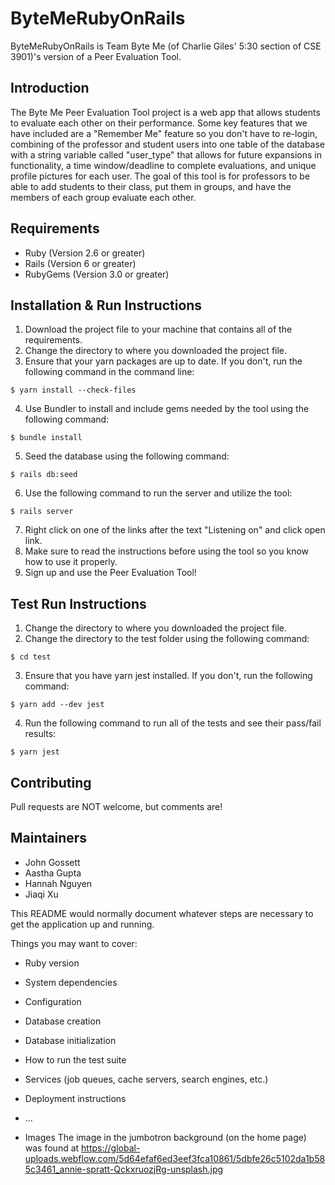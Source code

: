 # ByteMeRubyOnRails

ByteMeRubyOnRails is Team Byte Me (of Charlie Giles' 5:30 section of CSE 3901)'s version of a Peer Evaluation Tool.

## Introduction

The Byte Me Peer Evaluation Tool project is a web app that allows students to evaluate each other on their performance. Some key features that we have included are a "Remember Me" feature so you don't have to re-login, combining of the professor and student users into one table of the database with a string variable called "user_type" that allows for future expansions in functionality, a time window/deadline to complete evaluations, and unique profile pictures for each user. The goal of this tool is for professors to be able to add students to their class, put them in groups, and have the members of each group evaluate each other.

## Requirements

* Ruby (Version 2.6 or greater)
* Rails (Version 6 or greater)
* RubyGems (Version 3.0 or greater)

## Installation & Run Instructions
1. Download the project file to your machine that contains all of the requirements.
2. Change the directory to where you downloaded the project file.
3. Ensure that your yarn packages are up to date. If you don't, run the following command in the command line:
```
$ yarn install --check-files
```
4. Use Bundler to install and include gems needed by the tool using the following command:
```
$ bundle install
```
5. Seed the database using the following command:
```
$ rails db:seed
```
6. Use the following command to run the server and utilize the tool:
```
$ rails server
```
7. Right click on one of the links after the text "Listening on" and click open link.
8. Make sure to read the instructions before using the tool so you know how to use it properly.
9. Sign up and use the Peer Evaluation Tool!

## Test Run Instructions
1. Change the directory to where you downloaded the project file.
2. Change the directory to the test folder using the following command:
```
$ cd test
```
3. Ensure that you have yarn jest installed. If you don't, run the following command:
```
$ yarn add --dev jest
```
4. Run the following command to run all of the tests and see their pass/fail results:
```
$ yarn jest
```

## Contributing

Pull requests are NOT welcome, but comments are!

## Maintainers

- John Gossett
- Aastha Gupta
- Hannah Nguyen
- Jiaqi Xu

This README would normally document whatever steps are necessary to get the application up and running.

Things you may want to cover:

* Ruby version

* System dependencies

* Configuration

* Database creation

* Database initialization

* How to run the test suite

* Services (job queues, cache servers, search engines, etc.)

* Deployment instructions

* ...

* Images
 The image in the jumbotron background (on the home page) was found at https://global-uploads.webflow.com/5d64efaf6ed3eef3fca10861/5dbfe26c5102da1b585c3461_annie-spratt-QckxruozjRg-unsplash.jpg

